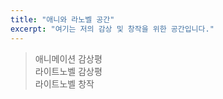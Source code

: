 ```yaml
---
title: "애니와 라노벨 공간"
excerpt: "여기는 저의 감상 및 창작을 위한 공간입니다."
---
```


> 애니메이션 감상평  
> 라이트노벨 감상평  
> 라이트노벨 창작
